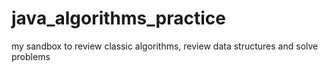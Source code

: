 # java_algorithms_practice
my sandbox to review classic algorithms, review data structures and solve problems
